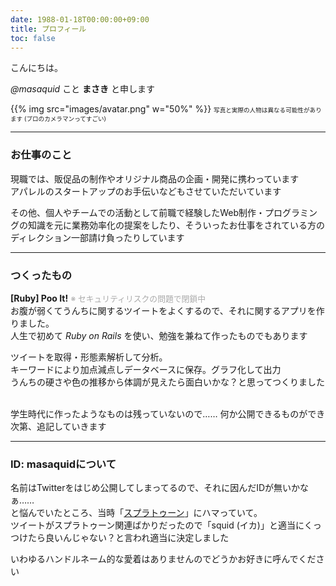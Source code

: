 ```yaml
---
date: 1988-01-18T00:00:00+09:00
title: プロフィール
toc: false
---
```


こんにちは。

_@masaquid_ こと __まさき__ と申します  

{{% img src="images/avatar.png" w="50%" %}}
<span style="font-size: 0.6rem">写真と実際の人物は異なる可能性があります (プロのカメラマンってすごい)</span>

* * *
### お仕事のこと
現職では、販促品の制作やオリジナル商品の企画・開発に携わっています  
アパレルのスタートアップのお手伝いなどもさせていただいています

その他、個人やチームでの活動として前職で経験したWeb制作・プログラミングの知識を元に業務効率化の提案をしたり、そういったお仕事をされている方のディレクション一部請け負ったりしています

* * *
### つくったもの
__[Ruby] Poo It!__ <span style="font-size: 0.8rem; color: #aaa;">※ セキュリティリスクの問題で閉鎖中</span>  
お腹が弱くてうんちに関するツイートをよくするので、それに関するアプリを作りました。  
人生で初めて _Ruby on Rails_ を使い、勉強を兼ねて作ったものでもあります  

ツイートを取得・形態素解析して分析。  
キーワードにより加点減点しデータベースに保存。グラフ化して出力  
うんちの硬さや色の推移から体調が見えたら面白いかな？と思ってつくりました

<br>
学生時代に作ったようなものは残っていないので……  
何か公開できるものができ次第、追記していきます

* * *
### ID: masaquidについて

名前はTwitterをはじめ公開してしまってるので、それに因んだIDが無いかなぁ……  
と悩んでいたところ、当時「[スプラトゥーン](https://www.nintendo.co.jp/wiiu/agmj/index.html)」にハマっていて。  
ツイートがスプラトゥーン関連ばかりだったので「squid (イカ)」と適当にくっつけたら良いんじゃない？と言われ適当に決定しました

いわゆるハンドルネーム的な愛着はありませんのでどうかお好きに呼んでください